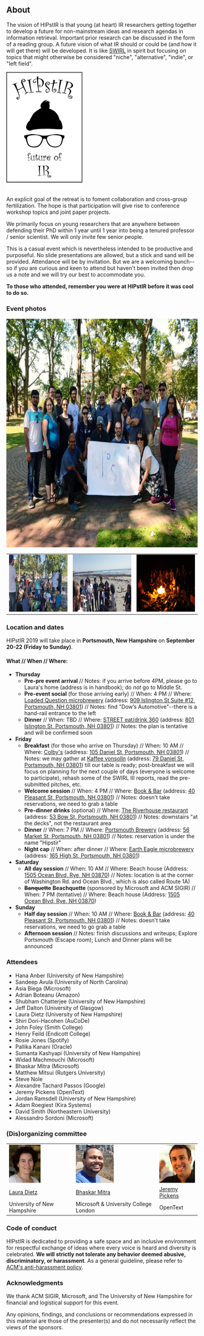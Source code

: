 
## About

The vision of HIPstIR is that young (at heart) IR researchers getting together to develop a future for non-mainstream ideas and research agendas in information retrieval. Important prior research can be discussed in the form of a reading group. A future vision of what IR should or could be (and how it will get there) will be developed. It is like [SWIRL](https://sites.google.com/view/swirl3/home) in spirit but focusing on topics that might otherwise be considered "niche", "alternative", "indie", or "left field".

<img src="hipstir-logo-2.png" alt="HIPstIR logo" width="200"/>

An explicit goal of the retreat is to foment collaboration and cross-group fertilization. The hope is that participation will give rise to conference workshop topics and joint paper projects.

We primarily focus on young researchers that are anywhere between defending their PhD within 1 year until 1 year into being a tenured professor / senior scientist. We will only invite few senior people.

This is a casual event which is nevertheless intended to be productive and purposeful. No slide presentations are allowed, but a stick and sand will be provided. Attendance will be by invitation. But we are a welcoming bunch--so if you are curious and keen to attend but haven't been invited then drop us a note and we will try our best to accommodate you.

**To those who attended, remember you were at HIPstIR before it was cool to do so.**

### Event photos

<img src="hipstir-2019-group-000.jpg" alt="Group Photo" height="600"/>

<table border="0" align="center">
  <tr>
    <td width="200"><img src="hipstir-2019-group-001.jpg" alt="Group Photo" height="150"/></td>
    <td width="200"><img src="hipstir-2019-group-002.jpg" alt="Group Photo" height="150"/></td>
    <td width="200"><img src="hipstir-2019-group-003.jpg" alt="Group Photo" height="150"/></td>
  </tr>
</table>

### Location and dates

HIPstIR 2019 will take place in **Portsmouth, New Hampshire** on **September 20-22 (Friday to Sunday)**.


#### What // When // Where:
- **Thursday**
  - **Pre-pre event arrival** // Notes: if you arrive before 4PM, please go to Laura's home (address is in handbook); do _not_ go to Middle St.
  - **Pre-event social** (for those arriving early) // When: 4 PM // Where: [Loaded Question microbrewery](https://www.loadedquestionbrewing.com) (address: [909 Islington St Suite #12, Portsmouth, NH 03801](https://goo.gl/maps/Xri2EivnLeiq4uB18)) // Notes: find "Dow’s Automotive"--there is a hand-rail entrance to the left
  - **Dinner** // When: TBD // Where: [STREET eat/drink 360](https://www.streetfood360.com/) (address: [801 Islington St, Portsmouth, NH 03801](https://goo.gl/maps/p5y1NF8mt3YtZHgS7)) // Notes: the plan is tentative and will be confirmed soon
- **Friday**
  - **Breakfast** (for those who arrive on Thursday) // When: 10 AM // Where: [Colby's](https://colbysportsmouthnh.com) (address: [105 Daniel St, Portsmouth, NH 03801](https://goo.gl/maps/YVeTkCH2b9LjLRoY9)) // Notes: we may gather at [Kaffee vonsolln](https://www.kaffeevonsolln.com) (address: [79 Daniel St, Portsmouth, NH 03801](https://goo.gl/maps/1E1WaigbiD7MkmhQ9)) till our table is ready; post-breakfast we will focus on planning for the next couple of days (everyone is welcome to participate), rehash some of the SWIRL III reports, read the pre-submitted pitches, etc.
  - **Welcome session** // When: 4 PM // Where: [Book & Bar](http://www.bookandbar.com) (address: [40 Pleasant St, Portsmouth, NH 03801](https://goo.gl/maps/xtgpaY2rWPSsxkc6A)) // Notes: doesn't take reservations, we need to grab a table
  - **Pre-dinner drinks** (optional) // Where: [The Riverhouse restaurant](https://riverhouse53bow.com/) (address: [53 Bow St, Portsmouth, NH 03801](https://goo.gl/maps/DvjkNvNR16KWpnup9)) // Notes: downstairs "at the decks", not the restaurant area
  - **Dinner** // When: 7 PM // Where: [Portsmouth Brewery](https://portsmouthbrewery.com/) (address: [56 Market St, Portsmouth, NH 03801](https://goo.gl/maps/7ueM1Vrcd3Npy1tK7)) // Notes: reservation is under the name "Hipstir"
  - **Night cap** // When: after dinner // Where: [Earth Eagle microbrewery](https://www.eartheaglebrewings.com) (address: [165 High St, Portsmouth, NH 03801](https://goo.gl/maps/4ad4pphqaKbWMeJf6))
- **Saturday**
  - **All day session** // When: 10 AM // Where: Beach house (Address: [1505 Ocean Blvd, Rye, NH 03870](https://goo.gl/maps/3CE1CjUWSTonoKDa8)) // Notes: location is at the corner of Washington Rd. and Ocean Blvd., which is also called Route 1A)
  - ~~**Banquette**~~ **Beachquette** (sponsored by Microsoft and ACM SIGIR) // When: 7 PM (tentative) // Where: Beach house (Address: [1505 Ocean Blvd, Rye, NH 03870](https://goo.gl/maps/3CE1CjUWSTonoKDa8))
- **Sunday**
  - **Half day session** // When: 10 AM // Where: [Book & Bar](http://www.bookandbar.com) (address: [40 Pleasant St, Portsmouth, NH 03801](https://goo.gl/maps/xtgpaY2rWPSsxkc6A)) // Notes: doesn't take reservations, we need to go grab a table
  - **Afternoon session** // Notes: finish discussions and writeups; Explore Portsmouth (Escape room); Lunch and Dinner plans will be announced


### Attendees

- Hana Anber (University of New Hampshire)
- Sandeep Avula (University of North Carolina)
- Asia Biega (Microsoft)
- Adrian Boteanu (Amazon)
- Shubham Chatterjee (University of New Hampshire)
- Jeff Dalton (University of Glasgow)
- Laura Dietz (University of New Hampshire)
- Shiri Dori-Hacohen (AuCoDe)
- John Foley (Smith College)
- Henry Feild (Endicott College)
- Rosie Jones (Spotify)
- Pallika Kanani (Oracle)
- Sumanta Kashyapi (University of New Hampshire)
- Widad Machmouchi (Microsoft)
- Bhaskar Mitra (Microsoft)
- Matthew Mitsui (Rutgers University)
- Steve Nole
- Alexandre Tachard Passos (Google)
- Jeremy Pickens (OpenText)
- Jordan Ramsdell (University of New Hampshire)
- Adam Roegiest (Kira Systems)
- David Smith (Northeastern University)
- Alessandro Sordoni (Microsoft)


### (Dis)organizing committee

<table border="0" align="center">
<tr>
<td><img src="lauradietz.jpg" alt="Laura Dietz" height="100"/></td><td><img src="bmitra.jpg" alt="Bhaskar Mitra" height="100"/></td><td><img src="jeremy_pickens_bg.jpg" alt="Jeremy Pickens" height="100"/></td>
</tr><tr>
<td><a href="http://www.cs.unh.edu/~dietz/">Laura Dietz</a></td><td><a href="https://www.microsoft.com/en-us/research/people/bmitra/">Bhaskar Mitra</a></td><td><a href="https://catalystsecure.com/blog/author/jeremy-pickens/">Jeremy Pickens</a></td>
</tr><tr>
<td>University of New Hampshire</td><td>Microsoft & University College London</td><td>OpenText</td>
</tr>
</table>


### Code of conduct

HIPstIR is dedicated to providing a safe space and an inclusive environment for respectful exchange of ideas where every voice is heard and diversity is celebrated. **We will strictly not tolerate any behavior deemed abusive, discriminatory, or harassment**. As a general guideline, please refer to [ACM's anti-harassment policy](https://www.acm.org/special-interest-groups/volunteer-resources/officers-manual/policy-against-discrimination-and-harassment).


### Acknowledgments
We thank ACM SIGIR, Microsoft, and The University of New Hampshire for financial and logistical support for this event.

Any opinions, findings, and conclusions or recommendations expressed in this material are those of the presenter(s) and do not necessarily reflect the views of the sponsors.
